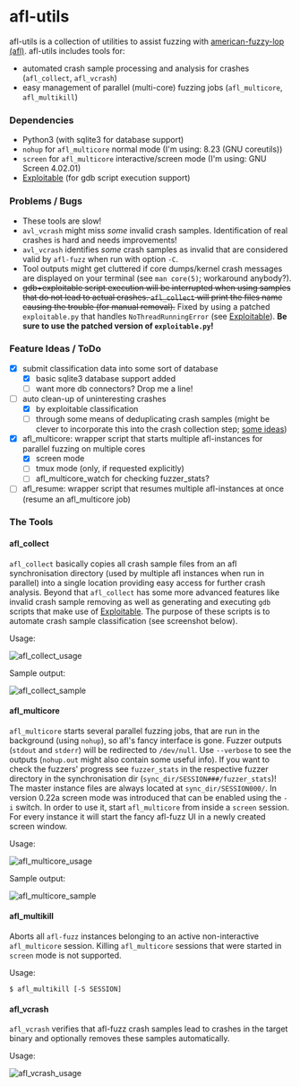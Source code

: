 # afl-utils

afl-utils is a collection of utilities to assist fuzzing with
[american-fuzzy-lop (afl)](http://lcamtuf.coredump.cx/afl/).
afl-utils includes tools for:

* automated crash sample processing and analysis for crashes (`afl_collect`, `afl_vcrash`)
* easy management of parallel (multi-core) fuzzing jobs (`afl_multicore`, `afl_multikill`)

### Dependencies

* Python3 (with sqlite3 for database support)
* `nohup` for `afl_multicore` normal mode (I'm using: 8.23 (GNU coreutils))
* `screen` for `afl_multicore` interactive/screen mode (I'm using: GNU Screen 4.02.01)
* [Exploitable](https://github.com/rc0r/exploitable) (for gdb script execution support)

### Problems / Bugs

* These tools are slow!
* `avl_vcrash` might miss *some* invalid crash samples. Identification of real crashes is
  hard and needs improvements!
* `avl_vcrash` identifies *some* crash samples as invalid that are considered valid by
  `afl-fuzz` when run with option `-C`.
* Tool outputs might get cluttered if core dumps/kernel crash messages are displayed on
  your terminal (see `man core(5)`; workaround anybody?).
* ~~gdb+exploitable script execution will be interrupted when using samples that do not lead
  to actual crashes. `afl_collect` will print the files name causing the trouble (for manual
  removal).~~ Fixed by using a patched `exploitable.py` that handles `NoThreadRunningError`
  (see [Exploitable](https://github.com/rc0r/exploitable)). **Be sure to use the patched
  version of `exploitable.py`!**

### Feature Ideas / ToDo

- [x] submit classification data into some sort of database
    - [x] basic sqlite3 database support added
    - [ ] want more db connectors? Drop me a line!
- [ ] auto clean-up of uninteresting crashes
    - [x] by exploitable classification
    - [ ] through some means of deduplicating crash samples (might be clever to incorporate this into
          the crash collection step;
          [some ideas](https://groups.google.com/forum/#!topic/afl-users/b5v3mY_hy30))
- [x] afl_multicore: wrapper script that starts multiple afl-instances for parallel fuzzing on multiple cores
    - [x] screen mode
    - [ ] tmux mode (only, if requested explicitly)
    - [ ] afl_multicore_watch for checking fuzzer_stats?
- [ ] afl_resume: wrapper script that resumes multiple afl-instances at once (resume an afl_multicore job)

### The Tools

#### afl\_collect

`afl_collect` basically copies all crash sample files from an afl synchronisation directory
(used by multiple afl instances when run in parallel) into a single location providing
easy access for further crash analysis. Beyond that `afl_collect` has some more advanced
features like invalid crash sample removing as well as generating and executing `gdb` scripts
that make use of [Exploitable](https://github.com/jfoote/exploitable). The purpose of these
scripts is to automate crash sample classification (see screenshot below).  

Usage:  

![afl_collect_usage](https://raw.githubusercontent.com/rc0r/afl-utils/master/.scrots/afl_collect_usage.png)

Sample output:

![afl_collect_sample](https://raw.githubusercontent.com/rc0r/afl-utils/master/.scrots/afl_collect_sample.png)


#### afl\_multicore

`afl_multicore` starts several parallel fuzzing jobs, that are run in the background (using `nohup`), so
afl's fancy interface is gone. Fuzzer outputs (`stdout` and `stderr`) will be redirected to `/dev/null`.
Use `--verbose` to see the outputs (`nohup.out` might also contain some useful info).
If you want to check the fuzzers' progress see `fuzzer_stats` in the respective fuzzer directory in
the synchronisation dir (`sync_dir/SESSION###/fuzzer_stats`)! The master instance files are always located
at `sync_dir/SESSION000/`.
In version 0.22a screen mode was introduced that can be enabled using the `-i` switch. In order to
use it, start `afl_multicore` from inside a `screen` session. For every instance it will start the fancy
afl-fuzz UI in a newly created screen window.

Usage:  

![afl_multicore_usage](https://raw.githubusercontent.com/rc0r/afl-utils/master/.scrots/afl_multicore_usage.png)

Sample output:

![afl_multicore_sample](https://raw.githubusercontent.com/rc0r/afl-utils/master/.scrots/afl_multicore_sample.png)


#### afl\_multikill

Aborts all `afl-fuzz` instances belonging to an active non-interactive `afl_multicore` session.
Killing `afl_multicore` sessions that were started in `screen` mode is not supported.

Usage:

    $ afl_multikill [-S SESSION]
        


#### afl\_vcrash

`afl_vcrash` verifies that afl-fuzz crash samples lead to crashes in the target binary and
optionally removes these samples automatically.

Usage:

![afl_vcrash_usage](https://raw.githubusercontent.com/rc0r/afl-utils/master/.scrots/afl_vcrash_usage.png)
  